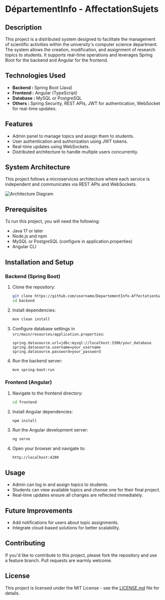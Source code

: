 # DépartementInfo - AffectationSujets

## Description
This project is a distributed system designed to facilitate the management of scientific activities within the university's computer science department. The system allows the creation, modification, and assignment of research topics to students. It supports real-time operations and leverages Spring Boot for the backend and Angular for the frontend.

## Technologies Used
- **Backend :** Spring Boot (Java)
- **Frontend :** Angular (TypeScript)
- **Database :** MySQL or PostgreSQL
- **Others :** Spring Security, REST APIs, JWT for authentication, WebSocket for real-time updates.

## Features
- Admin panel to manage topics and assign them to students.
- User authentication and authorization using JWT tokens.
- Real-time updates using WebSockets.
- Distributed architecture to handle multiple users concurrently.

## System Architecture
This project follows a microservices architecture where each service is independent and communicates via REST APIs and WebSockets.

![Architecture Diagram](link_to_image)

## Prerequisites
To run this project, you will need the following:
- Java 17 or later
- Node.js and npm
- MySQL or PostgreSQL (configure in application.properties)
- Angular CLI

## Installation and Setup

### Backend (Spring Boot)
1. Clone the repository: 
    ```bash
    git clone https://github.com/username/DepartementInfo-AffectationSujets-Spring-Angular.git
    cd backend
    ```
2. Install dependencies:
    ```bash
    mvn clean install
    ```
3. Configure database settings in `src/main/resources/application.properties`:
    ```properties
    spring.datasource.url=jdbc:mysql://localhost:3306/your_database
    spring.datasource.username=your_username
    spring.datasource.password=your_password
    ```
4. Run the backend server:
    ```bash
    mvn spring-boot:run
    ```

### Frontend (Angular)
1. Navigate to the frontend directory:
    ```bash
    cd frontend
    ```
2. Install Angular dependencies:
    ```bash
    npm install
    ```
3. Run the Angular development server:
    ```bash
    ng serve
    ```
4. Open your browser and navigate to:
    ```
    http://localhost:4200
    ```

## Usage
- Admin can log in and assign topics to students.
- Students can view available topics and choose one for their final project.
- Real-time updates ensure all changes are reflected immediately.

## Future Improvements
- Add notifications for users about topic assignments.
- Integrate cloud-based solutions for better scalability.

## Contributing
If you'd like to contribute to this project, please fork the repository and use a feature branch. Pull requests are warmly welcome.

## License
This project is licensed under the MIT License - see the [LICENSE.md](LICENSE.md) file for details.
